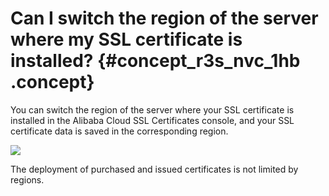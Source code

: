 # Can I switch the region of the server where my SSL certificate is installed? {#concept_r3s_nvc_1hb .concept}

You can switch the region of the server where your SSL certificate is installed in the Alibaba Cloud SSL Certificates console, and your SSL certificate data is saved in the corresponding region.

![](http://static-aliyun-doc.oss-cn-hangzhou.aliyuncs.com/assets/img/136035/156447372540312_en-US.png)

The deployment of purchased and issued certificates is not limited by regions.

